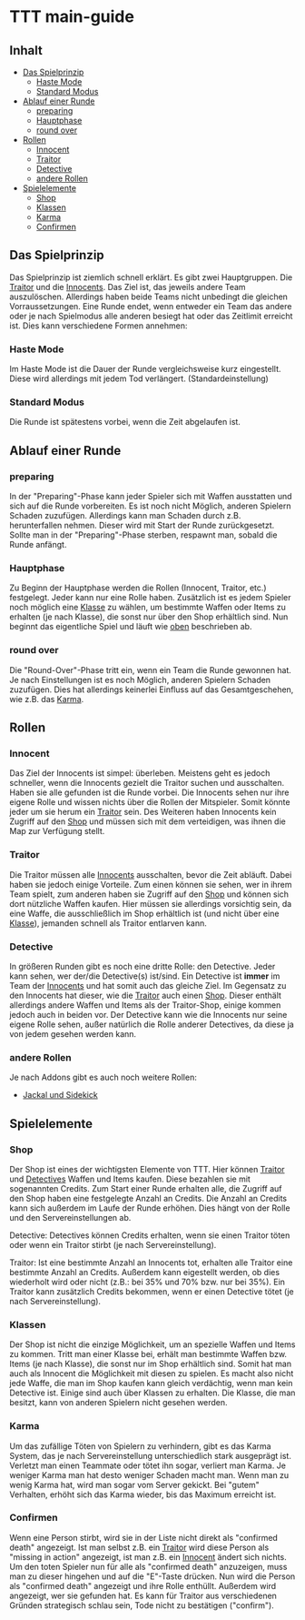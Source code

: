 # TTT main-guide

## Inhalt

- [Das Spielprinzip](#Das-Spielprinzip)
    - [Haste Mode](#Haste-Mode)
    - [Standard Modus](#Standard-Modus)
- [Ablauf einer Runde](#Ablauf-einer-Runde)
    - [preparing](#preparing)
    - [Hauptphase](#Hauptphase)
    - [round over](#round-over)
- [Rollen](#Rollen)
    - [Innocent](#Innocent)
    - [Traitor](#Traitor)
    - [Detective](#Detective)
    - [andere Rollen](#andere-Rollen)
- [Spielelemente](#Spielelemente)
    - [Shop](#Shop)
    - [Klassen](#Klassen)
    - [Karma](#Karma)
    - [Confirmen](#Confirmen)

## Das Spielprinzip

Das Spielprinzip ist ziemlich schnell erklärt. Es gibt zwei Hauptgruppen. Die [Traitor](#Traitor) und die [Innocents](#Innocent). Das Ziel ist, das jeweils andere Team auszulöschen. Allerdings haben beide Teams nicht unbedingt die gleichen Vorraussetzungen.
Eine Runde endet, wenn entweder ein Team das andere oder je nach Spielmodus alle anderen besiegt hat oder das Zeitlimit erreicht ist. Dies kann verschiedene Formen annehmen:

### Haste Mode

Im Haste Mode ist die Dauer der Runde vergleichsweise kurz eingestellt. Diese wird allerdings mit jedem Tod verlängert. (Standardeinstellung)

### Standard Modus

Die Runde ist spätestens vorbei, wenn die Zeit abgelaufen ist.

## Ablauf einer Runde

### preparing

In der "Preparing"-Phase kann jeder Spieler sich mit Waffen ausstatten und sich auf die Runde vorbereiten. Es ist noch nicht Möglich, anderen Spielern Schaden zuzufügen. Allerdings kann man Schaden durch z.B. herunterfallen nehmen. Dieser wird mit Start der Runde zurückgesetzt. Sollte man in der "Preparing"-Phase sterben, respawnt man, sobald die Runde anfängt.

### Hauptphase

Zu Beginn der Hauptphase werden die Rollen (Innocent, Traitor, etc.) festgelegt. Jeder kann nur eine Rolle haben. Zusätzlich ist es jedem Spieler noch möglich eine [Klasse](#Klassen) zu wählen, um bestimmte Waffen oder Items zu erhalten (je nach Klasse), die sonst nur über den Shop erhältlich sind.
Nun beginnt das eigentliche Spiel und läuft wie [oben](#Das-Spielprinzip) beschrieben ab.

### round over

Die "Round-Over"-Phase tritt ein, wenn ein Team die Runde gewonnen hat. Je nach Einstellungen ist es noch Möglich, anderen Spielern Schaden zuzufügen. Dies hat allerdings keinerlei Einfluss auf das Gesamtgeschehen, wie z.B. das [Karma](#Karma).

## Rollen

### Innocent

Das Ziel der Innocents ist simpel: überleben. Meistens geht es jedoch schneller, wenn die Innocents gezielt die Traitor suchen und ausschalten. Haben sie alle gefunden ist die Runde vorbei.
Die Innocents sehen nur ihre eigene Rolle  und wissen nichts über die Rollen der Mitspieler. Somit könnte jeder um sie herum ein [Traitor](#Traitor) sein.
Des Weiteren haben Innocents kein Zugriff auf den [Shop](#Shop) und müssen sich mit dem verteidigen, was ihnen die Map zur Verfügung stellt.

### Traitor

Die Traitor müssen alle [Innocents](#Innocent) ausschalten, bevor die Zeit abläuft. Dabei haben sie jedoch einige Vorteile. Zum einen können sie sehen, wer in ihrem Team spielt, zum anderen haben sie Zugriff auf den [Shop](#Shop) und können sich dort nützliche Waffen kaufen. Hier müssen sie allerdings vorsichtig sein, da eine Waffe, die ausschließlich im Shop erhältlich ist (und nicht über eine [Klasse](#Klassen)), jemanden schnell als Traitor entlarven kann.

### Detective

In größeren Runden gibt es noch eine dritte Rolle: den Detective.
Jeder kann sehen, wer der/die Detective(s) ist/sind. Ein Detective ist **immer** im Team der [Innocents](#Innocent) und hat somit auch das gleiche Ziel.
Im Gegensatz zu den Innocents hat dieser, wie die [Traitor](#Traitor) auch einen [Shop](#Shop). Dieser enthält allerdings andere Waffen und Items als der Traitor-Shop, einige kommen jedoch auch in beiden vor.
Der Detective kann wie die Innocents nur seine eigene Rolle sehen, außer natürlich die Rolle anderer Detectives, da diese ja von jedem gesehen werden kann.

### andere Rollen

Je nach Addons gibt es auch noch weitere Rollen:
* [Jackal und Sidekick](jackal.md)

## Spielelemente

### Shop

Der Shop ist eines der wichtigsten Elemente von TTT. Hier können [Traitor](#Traitor) und [Detectives](#Detectives) Waffen und Items kaufen. Diese bezahlen sie mit sogenannten Credits. Zum Start einer Runde erhalten alle, die Zugriff auf den Shop haben eine festgelegte Anzahl an Credits.
Die Anzahl an Credits kann sich außerdem im Laufe der Runde erhöhen. Dies hängt von der Rolle und den Servereinstellungen ab.

Detective:
Detectives können Credits erhalten, wenn sie einen Traitor töten oder wenn ein Traitor stirbt (je nach Servereinstellung).

Traitor:
Ist eine bestimmte Anzahl an Innocents tot, erhalten alle Traitor eine bestimmte Anzahl an Credits. Außerdem kann eigestellt werden, ob dies wiederholt wird oder nicht (z.B.: bei 35% und 70% bzw. nur bei 35%).
Ein Traitor kann zusätzlich Credits bekommen, wenn er einen Detective tötet (je nach Servereinstellung).

### Klassen

Der Shop ist nicht die einzige Möglichkeit, um an spezielle Waffen und Items zu kommen. Tritt man einer Klasse bei, erhält man bestimmte Waffen bzw. Items (je nach Klasse), die sonst nur im Shop erhältlich sind. Somit hat man auch als Innocent die Möglichkeit mit diesen zu spielen. Es macht also nicht jede Waffe, die man im Shop kaufen kann gleich verdächtig, wenn man kein Detective ist. Einige sind auch über Klassen zu erhalten. Die Klasse, die man besitzt, kann von anderen Spielern nicht gesehen werden.

### Karma

Um das zufällige Töten von Spielern zu verhindern, gibt es das Karma System, das je nach Servereinstellung unterschiedlich stark ausgeprägt ist. Verletzt man einen Teammate oder tötet ihn sogar, verliert man Karma. Je weniger Karma man hat desto weniger Schaden macht man. Wenn man zu wenig Karma hat, wird man sogar vom Server gekickt. Bei "gutem" Verhalten, erhöht sich das Karma wieder, bis das Maximum erreicht ist.

### Confirmen

Wenn eine Person stirbt, wird sie in der Liste nicht direkt als "confirmed death" angezeigt. Ist man selbst z.B. ein [Traitor](#Traitor) wird diese Person als "missing in action" angezeigt, ist man z.B. ein [Innocent](#Innocent) ändert sich nichts.
Um den toten Spieler nun für alle als "confirmed death" anzuzeigen, muss man zu dieser hingehen und auf die "E"-Taste drücken. Nun wird die Person als "confirmed death" angezeigt und ihre Rolle enthüllt. Außerdem wird angezeigt, wer sie gefunden hat. Es kann für Traitor aus verschiedenen Gründen strategisch schlau sein, Tode nicht zu bestätigen ("confirm").
